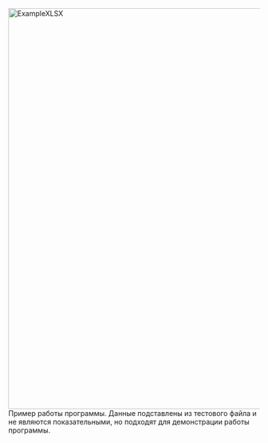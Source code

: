 <img width="805" alt="ExampleXLSX" src="https://github.com/user-attachments/assets/f5745230-89f0-4120-837d-3f3827497f05">
Пример работы программы. Данные подставлены из тестового файла и не являются показательными, но подходят для демонстрации работы программы.
